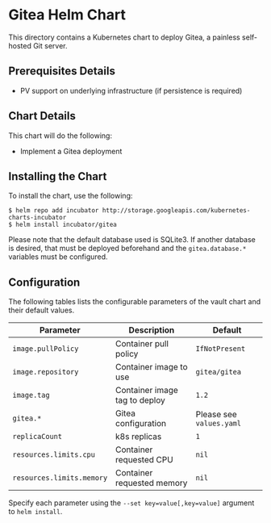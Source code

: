 # Gitea Helm Chart

This directory contains a Kubernetes chart to deploy Gitea, a painless
self-hosted Git server.

## Prerequisites Details

* PV support on underlying infrastructure (if persistence is required)

## Chart Details

This chart will do the following:

* Implement a Gitea deployment

## Installing the Chart

To install the chart, use the following:

```console
$ helm repo add incubator http://storage.googleapis.com/kubernetes-charts-incubator
$ helm install incubator/gitea
```

Please note that the default database used is SQLite3. If another database is
desired, that must be deployed beforehand and the `gitea.database.*`
variables must be configured.

## Configuration

The following tables lists the configurable parameters of the vault chart and
their default values.

|       Parameter         |           Description               |                         Default                     |
|-------------------------|-------------------------------------|-----------------------------------------------------|
| `image.pullPolicy`      | Container pull policy               | `IfNotPresent`                                      |
| `image.repository`      | Container image to use              | `gitea/gitea`                                       |
| `image.tag`             | Container image tag to deploy       | `1.2`                                               |
| `gitea.*`               | Gitea configuration                 | Please see `values.yaml`                            |
| `replicaCount`          | k8s replicas                        | `1`                                                 |
| `resources.limits.cpu`  | Container requested CPU             | `nil`                                               |
| `resources.limits.memory` | Container requested memory        | `nil`                                               |

Specify each parameter using the `--set key=value[,key=value]` argument to
`helm install`.
